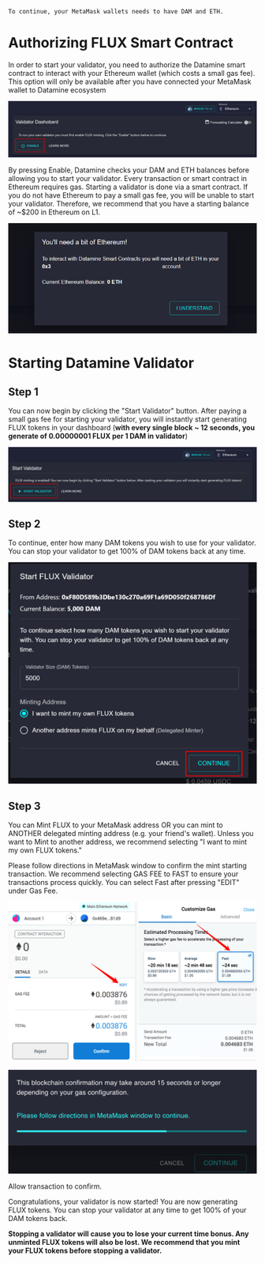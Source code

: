 ```
To continue, your MetaMask wallets needs to have DAM and ETH.
```

# Authorizing FLUX Smart Contract

In order to start your validator, you need to authorize the Datamine smart contract to interact with your Ethereum wallet (which costs a small gas fee). This option will only be available after you have connected your MetaMask wallet to Datamine ecosystem

![Validator Dashboard](../../helpArticles/assets/images/pngs/lockingInDam/lockin1.png)

By pressing Enable, Datamine checks your DAM and ETH balances before allowing you to start your validator. Every transaction or smart contract in Ethereum requires gas. Starting a validator is done via a smart contract. If you do not have Ethereum to pay a small gas fee, you will be unable to start your validator. Therefore, we recommend that you have a starting balance of ~$200 in Ethereum on L1. 

![You'll need a bit of Ethereum](../../helpArticles/assets/images/pngs/lockingInDam/lockin2.png#_maxWidth=512)

# Starting Datamine Validator

## Step 1

You can now begin by clicking the "Start Validator" button. After paying a small gas fee for starting your validator, you will instantly start generating FLUX tokens in your dashboard (**with every single block ~ 12 seconds, you generate of 0.00000001 FLUX per 1 DAM in validator**)

![Start Validator](../../helpArticles/assets/images/pngs/lockingInDam/lockin3.png)

## Step 2

To continue, enter how many DAM tokens you wish to use for your validator. You can stop your validator to get 100% of DAM tokens back at any time.

![Start Validator Dialog](../../helpArticles/assets/images/pngs/lockingInDam/lockin4.png#_maxWidth=512)

## Step 3

You can Mint FLUX to your MetaMask address OR you can mint to ANOTHER delegated minting address (e.g. your friend's wallet). Unless you want to Mint to another address, we recommend selecting "I want to mint my own FLUX tokens."

Please follow directions in MetaMask window to confirm the mint starting transaction. We recommend selecting GAS FEE to FAST to ensure your transactions process quickly. You can select Fast after pressing "EDIT" under Gas Fee.

![Metamask Popup](../../helpArticles/assets/images/pngs/lockingInDam/lockin5.png#_maxWidth=512)

![Awaiting Confirmation](../../helpArticles/assets/images/pngs/lockingInDam/lockin6.png#_maxWidth=512)

Allow transaction to confirm.

Congratulations, your validator is now started! You are now generating FLUX tokens. You can stop your validator at any time to get 100% of your DAM tokens back.

**Stopping a validator will cause you to lose your current time bonus. Any unminted FLUX tokens will also be lost. We recommend that you mint your FLUX tokens before stopping a validator.**